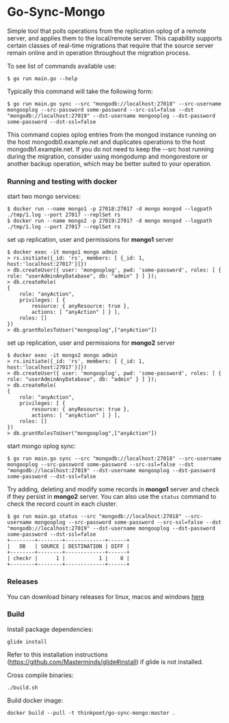 # Go-Sync-Mongo

Simple tool that polls operations from the replication oplog of a remote server, and applies them to the local/remote server. This capability supports certain classes of real-time migrations that require that the source server remain online and in operation throughout the migration process.

To see list of commands available use:
```
$ go run main.go --help
```

Typically this command will take the following form:
```
$ go run main.go sync --src "mongodb://localhost:27018" --src-username mongooplog --src-password some-password --src-ssl=false --dst "mongodb://localhost:27019" --dst-username mongooplog --dst-password some-password --dst-ssl=false
```

This command copies oplog entries from the mongod instance running on the host mongodb0.example.net and duplicates operations to the host mongodb1.example.net. If you do not need to keep the --src host running during the migration, consider using mongodump and mongorestore or another backup operation, which may be better suited to your operation.

### Running and testing with docker

start two mongo services:
```
$ docker run --name mongo1 -p 27018:27017 -d mongo mongod --logpath ./tmp/1.log --port 27017 --replSet rs
$ docker run --name mongo2 -p 27019:27017 -d mongo mongod --logpath ./tmp/1.log --port 27017 --replSet rs
```

set up replication, user and permissions for **mongo1** server
```
$ docker exec -it mongo1 mongo admin
> rs.initiate({_id: 'rs', members: [ {_id: 1, host:'localhost:27017'}]})
> db.createUser({ user: 'mongooplog', pwd: 'some-password', roles: [ { role: "userAdminAnyDatabase", db: "admin" } ] });
> db.createRole( 
{ 
    role: "anyAction", 
    privileges: [ { 
        resource: { anyResource: true }, 
        actions: [ "anyAction" ] } ], 
    roles: []
})
> db.grantRolesToUser("mongooplog",["anyAction"])
```

set up replication, user and permissions for **mongo2** server
```
$ docker exec -it mongo2 mongo admin
> rs.initiate({_id: 'rs', members: [ {_id: 1, host:'localhost:27017'}]})
> db.createUser({ user: 'mongooplog', pwd: 'some-password', roles: [ { role: "userAdminAnyDatabase", db: "admin" } ] });
> db.createRole( 
{ 
    role: "anyAction", 
    privileges: [ { 
        resource: { anyResource: true }, 
        actions: [ "anyAction" ] } ], 
    roles: []
})
> db.grantRolesToUser("mongooplog",["anyAction"])
```

start mongo oplog sync:
```
$ go run main.go sync --src "mongodb://localhost:27018" --src-username mongooplog --src-password some-password --src-ssl=false --dst "mongodb://localhost:27019" --dst-username mongooplog --dst-password some-password --dst-ssl=false
```

Try adding, deleting and modify some records in **mongo1** server and check if they persist in **mongo2** server. You can also use the `status` command to check the record count in each cluster.
```
$ go run main.go status --src "mongodb://localhost:27018" --src-username mongooplog --src-password some-password --src-ssl=false --dst "mongodb://localhost:27019" --dst-username mongooplog --dst-password some-password --dst-ssl=false
+--------+--------+-------------+------+
|   DB   | SOURCE | DESTINATION | DIFF |
+--------+--------+-------------+------+
| checkr |      1 |           1 |    0 |
+--------+--------+-------------+------+
```

### Releases
You can download binary releases for linux, macos and windows [here](https://github.com/checkr/go-sync-mongo/releases)

### Build
Install package dependencies:
```
glide install
```
Refer to this installation instructions (https://github.com/Masterminds/glide#install) if glide is not installed.

Cross compile binaries:
```
./build.sh
```

Build docker image:
```
docker build --pull -t thinkpoet/go-sync-mongo:master .
```
